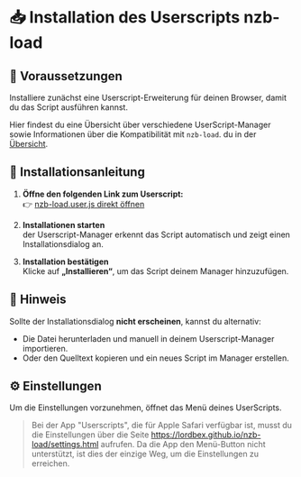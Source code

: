 # 📥 Installation des Userscripts **nzb-load**

## 🔧 Voraussetzungen

Installiere zunächst eine Userscript-Erweiterung für deinen Browser, damit du das Script ausführen kannst.

Hier findest du eine Übersicht über verschiedene UserScript-Manager sowie Informationen über die Kompatibilität mit `nzb-load`.
du in der [Übersicht](userscripts-manager.md).


## 🚀 Installationsanleitung

1. **Öffne den folgenden Link zum Userscript:**  
   👉 [nzb-load.user.js direkt öffnen](https://github.com/LordBex/nzb-load/raw/main/nzb-load.user.js)

2. **Installationen starten**  
   der Userscript-Manager erkennt das Script automatisch und zeigt einen Installationsdialog an.

3. **Installation bestätigen**  
   Klicke auf **„Installieren“**, um das Script deinem Manager hinzuzufügen.

## 🧠 Hinweis

Sollte der Installationsdialog **nicht erscheinen**, kannst du alternativ:
- Die Datei herunterladen und manuell in deinem Userscript-Manager importieren.
- Oder den Quelltext kopieren und ein neues Script im Manager erstellen.

## ⚙️ Einstellungen

Um die Einstellungen vorzunehmen, öffnet das Menü deines UserScripts.

> Bei der App "Userscripts", die für Apple Safari verfügbar ist, musst du die Einstellungen über 
> die Seite https://lordbex.github.io/nzb-load/settings.html aufrufen. 
> Da die App den Menü-Button nicht unterstützt, ist dies der einzige Weg, um die Einstellungen zu erreichen.
